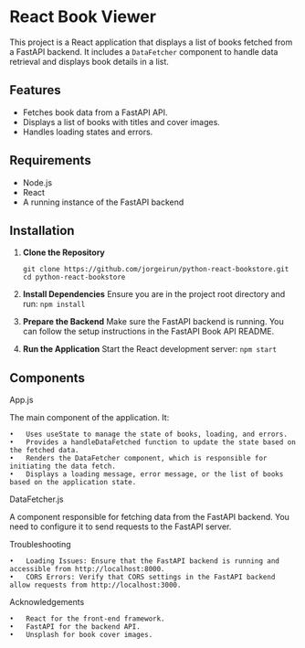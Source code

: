 # React Book Viewer

This project is a React application that displays a list of books fetched from a FastAPI backend. It includes a `DataFetcher` component to handle data retrieval and displays book details in a list.

## Features

- Fetches book data from a FastAPI API.
- Displays a list of books with titles and cover images.
- Handles loading states and errors.

## Requirements

- Node.js
- React
- A running instance of the FastAPI backend

## Installation

1. **Clone the Repository**

   ```git clone https://github.com/jorgeirun/python-react-bookstore.git```
   ```cd python-react-bookstore```

2.	**Install Dependencies**
Ensure you are in the project root directory and run:
```npm install```


3.	**Prepare the Backend**
Make sure the FastAPI backend is running. You can follow the setup instructions in the FastAPI Book API README.

4.	**Run the Application**
Start the React development server:
```npm start```

## Components

App.js

The main component of the application. It:

	•	Uses useState to manage the state of books, loading, and errors.
	•	Provides a handleDataFetched function to update the state based on the fetched data.
	•	Renders the DataFetcher component, which is responsible for initiating the data fetch.
	•	Displays a loading message, error message, or the list of books based on the application state.

DataFetcher.js

A component responsible for fetching data from the FastAPI backend. You need to configure it to send requests to the FastAPI server.

Troubleshooting

	•	Loading Issues: Ensure that the FastAPI backend is running and accessible from http://localhost:8000.
	•	CORS Errors: Verify that CORS settings in the FastAPI backend allow requests from http://localhost:3000.

Acknowledgements

	•	React for the front-end framework.
	•	FastAPI for the backend API.
	•	Unsplash for book cover images.